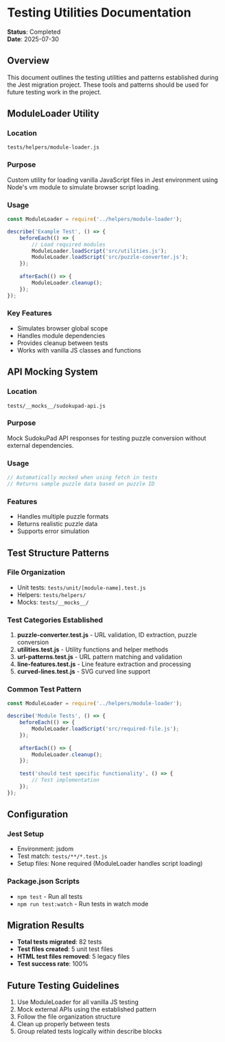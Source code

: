 # Testing Utilities Documentation

**Status**: Completed  
**Date**: 2025-07-30

## Overview

This document outlines the testing utilities and patterns established during the Jest migration project. These tools and patterns should be used for future testing work in the project.

## ModuleLoader Utility

### Location
`tests/helpers/module-loader.js`

### Purpose
Custom utility for loading vanilla JavaScript files in Jest environment using Node's vm module to simulate browser script loading.

### Usage
```javascript
const ModuleLoader = require('../helpers/module-loader');

describe('Example Test', () => {
    beforeEach(() => {
        // Load required modules
        ModuleLoader.loadScript('src/utilities.js');
        ModuleLoader.loadScript('src/puzzle-converter.js');
    });
    
    afterEach(() => {
        ModuleLoader.cleanup();
    });
});
```

### Key Features
- Simulates browser global scope
- Handles module dependencies
- Provides cleanup between tests
- Works with vanilla JS classes and functions

## API Mocking System

### Location
`tests/__mocks__/sudokupad-api.js`

### Purpose
Mock SudokuPad API responses for testing puzzle conversion without external dependencies.

### Usage
```javascript
// Automatically mocked when using fetch in tests
// Returns sample puzzle data based on puzzle ID
```

### Features
- Handles multiple puzzle formats
- Returns realistic puzzle data
- Supports error simulation

## Test Structure Patterns

### File Organization
- Unit tests: `tests/unit/[module-name].test.js`
- Helpers: `tests/helpers/`
- Mocks: `tests/__mocks__/`

### Test Categories Established
1. **puzzle-converter.test.js** - URL validation, ID extraction, puzzle conversion
2. **utilities.test.js** - Utility functions and helper methods
3. **url-patterns.test.js** - URL pattern matching and validation
4. **line-features.test.js** - Line feature extraction and processing
5. **curved-lines.test.js** - SVG curved line support

### Common Test Pattern
```javascript
const ModuleLoader = require('../helpers/module-loader');

describe('Module Tests', () => {
    beforeEach(() => {
        ModuleLoader.loadScript('src/required-file.js');
    });
    
    afterEach(() => {
        ModuleLoader.cleanup();
    });
    
    test('should test specific functionality', () => {
        // Test implementation
    });
});
```

## Configuration

### Jest Setup
- Environment: jsdom
- Test match: `tests/**/*.test.js`
- Setup files: None required (ModuleLoader handles script loading)

### Package.json Scripts
- `npm test` - Run all tests
- `npm run test:watch` - Run tests in watch mode

## Migration Results

- **Total tests migrated**: 82 tests
- **Test files created**: 5 unit test files
- **HTML test files removed**: 5 legacy files
- **Test success rate**: 100%

## Future Testing Guidelines

1. Use ModuleLoader for all vanilla JS testing
2. Mock external APIs using the established pattern
3. Follow the file organization structure
4. Clean up properly between tests
5. Group related tests logically within describe blocks